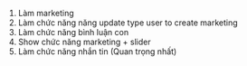 1. Làm marketing
2. Làm chức năng năng update type user to create marketing
3. Làm chức năng bình luận con
4. Show chức năng marketing + slider
5. Làm chức năng nhắn tin (Quan trọng nhất)